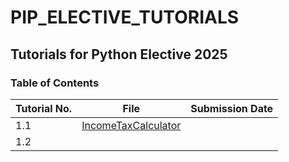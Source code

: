 # PIP_ELECTIVE_TUTORIALS

## Tutorials for Python Elective 2025<br>
### Table of Contents
|Tutorial No. | File          | Submission Date|
|-------------|---------------|----------------|
|1.1          |[IncomeTaxCalculator](https://github.com/thoms004/PIP_ELECTIVE_TUTORIALS/blob/main/TUTORIAL%201/1.IncomeTaxCalculator.py) |                |
|1.2            |               |                |
  
